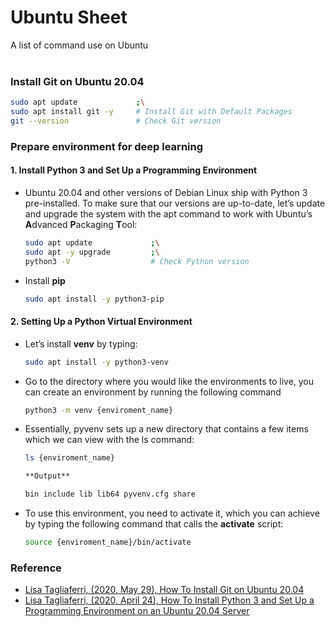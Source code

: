 # Ubuntu Sheet
A list of command use on Ubuntu
<br/><br/>


### Install Git on Ubuntu 20.04

```bash
sudo apt update             ;\
sudo apt install git -y     # Install Git with Default Packages
git --version               # Check Git version
```

### Prepare environment for deep learning

#### 1. Install Python 3 and Set Up a Programming Environment

- Ubuntu 20.04 and other versions of Debian Linux ship with Python 3 pre-installed. To make sure that our versions are up-to-date, let’s update and upgrade the system with the apt command to work with Ubuntu’s **A**dvanced **P**ackaging **T**ool:

  ```bash
  sudo apt update             ;\
  sudo apt -y upgrade         ;\
  python3 -V                  # Check Python version
  ```
  
- Install **pip**

  ```bash
  sudo apt install -y python3-pip
  ```
  
#### 2. Setting Up a Python Virtual Environment

- Let’s install **venv** by typing:

  ```bash
  sudo apt install -y python3-venv
  ```

- Go to the directory where you would like the environments to live, you can create an environment by running the following command

  ```bash
  python3 -m venv {enviroment_name}
  ```
- Essentially, pyvenv sets up a new directory that contains a few items which we can view with the ls command:

  ```bash
  ls {enviroment_name}
  ```
  
  ```bash
  **Output**
  
  bin include lib lib64 pyvenv.cfg share
  ```
  
- To use this environment, you need to activate it, which you can achieve by typing the following command that calls the **activate** script:
  
  ```bash
  source {enviroment_name}/bin/activate

  ```



### Reference
- [Lisa Tagliaferri, (2020, May 29), How To Install Git on Ubuntu 20.04](https://www.digitalocean.com/community/tutorials/how-to-install-git-on-ubuntu-20-04)
- [Lisa Tagliaferri, (2020, April 24), How To Install Python 3 and Set Up a Programming Environment on an Ubuntu 20.04 Server](https://www.digitalocean.com/community/tutorials/how-to-install-python-3-and-set-up-a-programming-environment-on-an-ubuntu-20-04-server)
